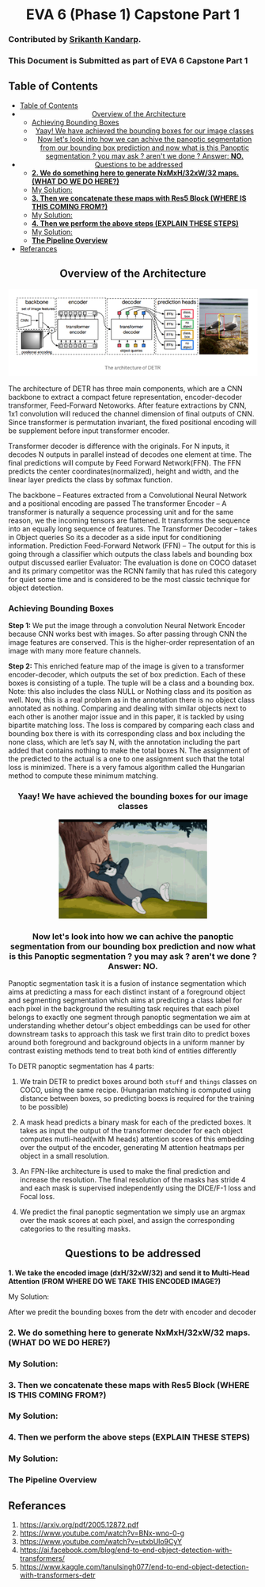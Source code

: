 <div align="center">
    <h1>
        EVA 6 (Phase 1) Capstone Part 1<br/>
</div>

### Contributed by [Srikanth Kandarp](https://github.com/silicon-ninja).

### This Document is Submitted as part of EVA 6 Capstone Part 1


## Table of Contents 
- [Table of Contents](#table-of-contents)
- [<center> Overview of the Architecture </center>](#center-overview-of-the-architecture-center)
  - [Achieving Bounding Boxes](#achieving-bounding-boxes)
  - [<center>Yaay! We have achieved the bounding boxes for our image classes</center>](#centeryaay-we-have-achieved-the-bounding-boxes-for-our-image-classescenter)
  - [<center> Now let's look into how we can achive the panoptic segmentation from our bounding box prediction and now what is this Panoptic segmentation ? you may ask ? aren't we done ? Answer: <b>NO.</b> </center>](#center-now-lets-look-into-how-we-can-achive-the-panoptic-segmentation-from-our-bounding-box-prediction-and-now-what-is-this-panoptic-segmentation--you-may-ask--arent-we-done--answer-bnob-center)
- [<center>Questions to be addressed</center>](#centerquestions-to-be-addressedcenter)
  - [<b>2. We do something here to generate NxMxH/32xW/32 maps. (WHAT DO WE DO HERE?)</b>](#b2-we-do-something-here-to-generate-nxmxh32xw32-maps-what-do-we-do-hereb)
  - [My Solution:](#my-solution)
  - [<b>3. Then we concatenate these maps with Res5 Block (WHERE IS THIS COMING FROM?)</b>](#b3-then-we-concatenate-these-maps-with-res5-block-where-is-this-coming-fromb)
  - [My Solution:](#my-solution-1)
  - [<b>4. Then we perform the above steps (EXPLAIN THESE STEPS) </b>](#b4-then-we-perform-the-above-steps-explain-these-steps-b)
  - [My Solution:](#my-solution-2)
  - [<b>The Pipeline Overview </b>](#bthe-pipeline-overview-b)
- [Referances](#referances)



## <center> Overview of the Architecture </center> 
    
<p align="center">
    
<img src="../assets/detr_arch_1.png"/> 
    
</p>

The architecture of DETR has three main components, which are a CNN backbone to extract a compact feture representation, encoder-decoder transformer, Feed-Forward Netoworks.
After feature extractions by CNN, 1x1 convolution will reduced the channel dimension of final outputs of CNN. Since transformer is permutation invariant, the fixed positional encoding will be supplement before input transformer encoder.

Transformer decoder is difference with the originals. For N inputs, it decodes N outputs in parallel instead of decodes one element at time. The final predictions will compute by Feed Forward Network(FFN). The FFN predicts the center coordinates(normalized), height and width, and the linear layer predicts the class by softmax function.

The backbone – Features extracted from a Convolutional Neural Network and a positional encoding are passed 
The transformer Encoder – A transformer is naturally a sequence processing unit and for the same reason, we the incoming tensors are flattened. It transforms the sequence into an equally long sequence of features.
The Transformer Decoder – takes in Object queries So its a decoder as a side input for conditioning information. 
Prediction Feed-Forward Network (FFN) – The output for this is going through a classifier which outputs the class labels and bounding box output discussed earlier
Evaluator: 
The evaluation is done on COCO dataset and its primary competitor was the RCNN family that has ruled this category for quiet some time and is considered to be the most classic technique for object detection. 

### Achieving Bounding Boxes 

<b>Step 1: </b>
We put the image through a convolution Neural Network Encoder because CNN works best with images. So after passing through CNN the image features are conserved. This is the higher-order representation of an image with many more feature channels. 

<b>Step 2: </b>
This enriched feature map of the image is given to a transformer encoder-decoder, which outputs the set of box prediction. Each of these boxes is consisting of a tuple. The tuple will be a class and a bounding box. Note: this also includes the class NULL or Nothing class and its position as well.
Now, this is a real problem as in the annotation there is no object class annotated as nothing. Comparing and dealing with similar objects next to each other is another major issue and in this paper, it is tackled by using bipartite matching loss. The loss is compared by comparing each class and bounding box there is with its corresponding class and box including the none class, which are let’s say N, with the annotation including the part added that contains nothing to make the total boxes N. The assignment of the predicted to the actual is a one to one assignment such that the total loss is minimized. There is a very famous algorithm called the Hungarian method to compute these minimum matching. 

### <center>Yaay! We have achieved the bounding boxes for our image classes</center> 

<p align="center">
    
  <img width="300" height="200" src="../assets/tom.gif">
    
</p>


### <center> Now let's look into how we can achive the panoptic segmentation from our bounding box prediction and now what is this Panoptic segmentation ? you may ask ? aren't we done ? Answer: <b>NO.</b> </center>

Panoptic segmentation task it is a fusion of instance segmentation which aims at predicting a mass for each distinct instant of a foreground object and segmenting segmentation which aims at predicting a class label for each pixel in the background the resulting task requires that each pixel belongs to exactly one segment through panoptic segmentation we aim at understanding whether detour's object embeddings can be used for other downstream tasks to approach this task we first train dito to predict boxes around both foreground and background objects in a uniform manner by contrast existing methods tend to treat both kind of entities differently

To DETR panoptic segmentation has 4 parts:

1. We train DETR to predict boxes around both ```stuff``` and ```things``` classes on COCO, using the same recipe. (Hungarian matching is computed using distance between boxes, so predicting boexs is required for the training to be possible)
    
2. A mask head predicts a binary mask for each of the predicted boxes. It takes as input the output of the transformer decoder for each object computes mutli-head(with M heads) attention scores of this embedding over the output of the encoder, generating M attention heatmaps per object in a small resolution.
    
3. An FPN-like architecture is used to make the final prediction and increase the resolution. The final resolution of the masks has stride 4 and each mask is supervised independently using the DICE/F-1 loss and Focal loss.
    
4. We predict the final panoptic segmentation we simply use an argmax over the mask scores at each pixel, and assign the corresponding categories to the resulting masks.

    
    
## <center>Questions to be addressed</center> 


<b> 1. We take the encoded image (dxH/32xW/32) and send it to Multi-Head Attention (FROM WHERE DO WE TAKE THIS ENCODED IMAGE?)</b>

 My Solution:

After we predit the bounding boxes from the detr with encoder and decoder 

### <b>2. We do something here to generate NxMxH/32xW/32 maps. (WHAT DO WE DO HERE?)</b>

### My Solution:


### <b>3. Then we concatenate these maps with Res5 Block (WHERE IS THIS COMING FROM?)</b>

### My Solution: 





### <b>4. Then we perform the above steps (EXPLAIN THESE STEPS) </b>

### My Solution: 


### <b>The Pipeline Overview </b>


## Referances 

1. https://arxiv.org/pdf/2005.12872.pdf
2. https://www.youtube.com/watch?v=BNx-wno-0-g
3. https://www.youtube.com/watch?v=utxbUlo9CyY
4. https://ai.facebook.com/blog/end-to-end-object-detection-with-transformers/
5. https://www.kaggle.com/tanulsingh077/end-to-end-object-detection-with-transformers-detr
